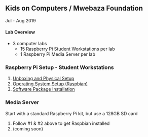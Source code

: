 ## Kids on Computers / Mwebaza Foundation
Jul - Aug 2019

#### Lab Overview
* 3 computer labs
  * 15 Raspberry Pi Student Workstations per lab
  * 1 Raspberry Pi Media Server per lab

### Raspberry Pi Setup - Student Workstations
  1. [Unboxing and Physical Setup](unboxing-and-physical-setup.md)
  1. [Operating System Setup (Raspbian)](operating-system-setup-raspbian.md)
  1. [Software Package Installation](software-package-installation.md)

### Media Server
Start with a standard Raspberry Pi kit, but use a 128GB SD card
  1. Follow #1 & #2 above to get Raspbian installed  
  1. (coming soon)

